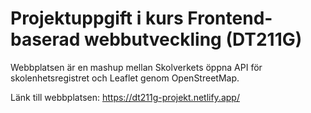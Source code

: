 # Projektuppgift i kurs Frontend-baserad webbutveckling (DT211G)

Webbplatsen är en mashup mellan Skolverkets öppna API för skolenhetsregistret och Leaflet genom OpenStreetMap.

Länk till webbplatsen: https://dt211g-projekt.netlify.app/

